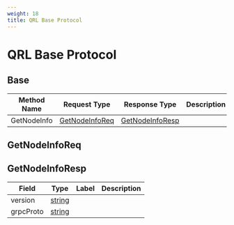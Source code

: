 ```yaml
---
weight: 18
title: QRL Base Protocol
---
```


# QRL Base Protocol

## Base

| Method Name | Request Type | Response Type | Description |
| ----------- | ------------ | ------------- | ------------|
| GetNodeInfo | [GetNodeInfoReq](#getnodeinforeq) | [GetNodeInfoResp](#getnodeinforeq) |  |

## GetNodeInfoReq

## GetNodeInfoResp

| Field | Type | Label | Description |
| ----- | ---- | ----- | ----------- |
| version | [string](#scalar-string) |  |  |
| grpcProto | [string](#scalar-string) |  |  |